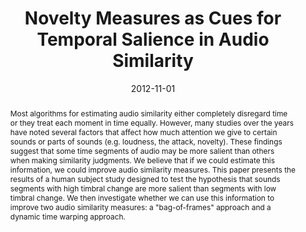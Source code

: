 ---
layout: default-publication
title: "Novelty Measures as Cues for Temporal Salience in Audio Similarity"
collection: publications
permalink: /publications/2012-11-01-cartwright2012novelty
abstract: "Most algorithms for estimating audio similarity either completely disregard time or they treat each moment in time equally. However, many studies over the years have noted several factors that affect how much attention we give to certain sounds or parts of sounds (e.g. loudness, the attack, novelty). These findings suggest that some time segments of audio may be more salient than others when making similarity judgments. We believe that if we could estimate this information, we could improve audio similarity measures. This paper presents the results of a human subject study designed to test the hypothesis that sounds segments with high timbral change are more salient than segments with low timbral change. We then investigate whether we can use this information to improve two audio similarity measures: a &quot;bag-of-frames&quot; approach and a dynamic time warping approach."
date: 2012-11-01
venue: 'ACM Workshop on Music Information Retrieval with User-Centered and Multimodal Strategies (MIRUM)'
paperurl: '/files/cartwright2012novelty.pdf'
categories: 
  - Music Information Retrieval
citation: 'Cartwright, M., Pardo, B. Novelty Measures as Cues for Temporal Salience in Audio Similarity. In <i>Proceedings of the ACM Workshop on Music Information Retrieval with User-Centered and Multimodal Strategies (MIRUM)</i>, 2012.'
author_profile: true
---